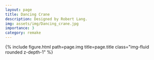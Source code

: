 ```yaml
---
layout: page
title: Dancing Crane
description: Designed by Robert Lang.
img: assets/img/Dancing_crane.jpg
importance: 3
category: remake
---
```


<div class="row">
    <div class="col-sm mt-3 mt-md-0">
        {% include figure.html path=page.img title=page.title class="img-fluid rounded z-depth-1" %}
    </div>
</div>